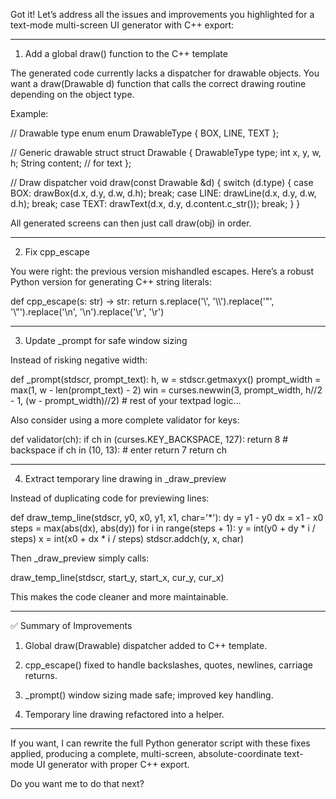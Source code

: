 Got it! Let’s address all the issues and improvements you highlighted for a text-mode multi-screen UI generator with C++ export:


---

1. Add a global draw() function to the C++ template

The generated code currently lacks a dispatcher for drawable objects. You want a draw(Drawable d) function that calls the correct drawing routine depending on the object type.

Example:

// Drawable type enum
enum DrawableType { BOX, LINE, TEXT };

// Generic drawable struct
struct Drawable {
    DrawableType type;
    int x, y, w, h;
    String content; // for text
};

// Draw dispatcher
void draw(const Drawable &d) {
    switch (d.type) {
        case BOX:
            drawBox(d.x, d.y, d.w, d.h);
            break;
        case LINE:
            drawLine(d.x, d.y, d.w, d.h);
            break;
        case TEXT:
            drawText(d.x, d.y, d.content.c_str());
            break;
    }
}

All generated screens can then just call draw(obj) in order.


---

2. Fix cpp_escape

You were right: the previous version mishandled escapes. Here’s a robust Python version for generating C++ string literals:

def cpp_escape(s: str) -> str:
    return s.replace('\\', '\\\\').replace('"', '\\"').replace('\n', '\\n').replace('\r', '\\r')


---

3. Update _prompt for safe window sizing

Instead of risking negative width:

def _prompt(stdscr, prompt_text):
    h, w = stdscr.getmaxyx()
    prompt_width = max(1, w - len(prompt_text) - 2)
    win = curses.newwin(3, prompt_width, h//2 - 1, (w - prompt_width)//2)
    # rest of your textpad logic...

Also consider using a more complete validator for keys:

def validator(ch):
    if ch in (curses.KEY_BACKSPACE, 127):
        return 8  # backspace
    if ch in (10, 13):  # enter
        return 7
    return ch


---

4. Extract temporary line drawing in _draw_preview

Instead of duplicating code for previewing lines:

def draw_temp_line(stdscr, y0, x0, y1, x1, char='*'):
    dy = y1 - y0
    dx = x1 - x0
    steps = max(abs(dx), abs(dy))
    for i in range(steps + 1):
        y = int(y0 + dy * i / steps)
        x = int(x0 + dx * i / steps)
        stdscr.addch(y, x, char)

Then _draw_preview simply calls:

draw_temp_line(stdscr, start_y, start_x, cur_y, cur_x)

This makes the code cleaner and more maintainable.


---

✅ Summary of Improvements

1. Global draw(Drawable) dispatcher added to C++ template.


2. cpp_escape() fixed to handle backslashes, quotes, newlines, carriage returns.


3. _prompt() window sizing made safe; improved key handling.


4. Temporary line drawing refactored into a helper.




---

If you want, I can rewrite the full Python generator script with these fixes applied, producing a complete, multi-screen, absolute-coordinate text-mode UI generator with proper C++ export.

Do you want me to do that next?

